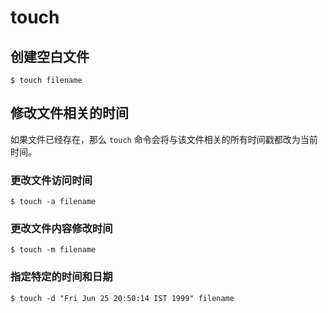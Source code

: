 # touch

## 创建空白文件

```
$ touch filename
```

## 修改文件相关的时间

如果文件已经存在，那么 `touch` 命令会将与该文件相关的所有时间戳都改为当前时间。

### 更改文件访问时间

```
$ touch -a filename
```

### 更改文件内容修改时间

```
$ touch -m filename
```

### 指定特定的时间和日期

```
$ touch -d "Fri Jun 25 20:50:14 IST 1999" filename
```

